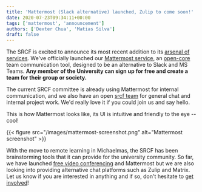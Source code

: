 ```yaml
---
title: 'Mattermost (Slack alternative) launched, Zulip to come soon!'
date: 2020-07-23T09:34:11+00:00
tags: ['mattermost', 'announcement']
authors: ['Dexter Chua', 'Matias Silva']
draft: false
---
```


The SRCF is excited to announce its most recent addition to its [arsenal of services](https://srcf.net/services). We've officially launched our [Mattermost
service](https://mattermost.srcf.net/), an
[open-core](https://en.wikipedia.org/wiki/Open-core_model) team communication
tool, designed to be an alternative to Slack and MS Teams. **Any member of the University can sign up for free and create a team for their group or society.**

<!--more-->


The current SRCF committee is already using Mattermost for internal
communication, and we also have an open [srcf
team](https://mattermost.srcf.net/srcf) for general chat and internal project work. We'd really love it if you could join us and say hello.

This is how Mattermost looks like, its UI is intuitive and friendly to the eye -- cool!


{{< figure  src="/images/mattermost-screenshot.png" alt="Mattermost screenshot" >}}

With the move to remote learning in Michaelmas, the SRCF has been brainstorming tools that it can provide for the university community. So far, we have launched [free video conferencing](https://timeout.srcf.net) and Mattermost but we are also looking into providing alternative chat platforms such as
Zulip and Matrix. Let us know if you are interested in anything and if so, don't hesitate to [get involved](https://www.srcf.net/get-involved)!
